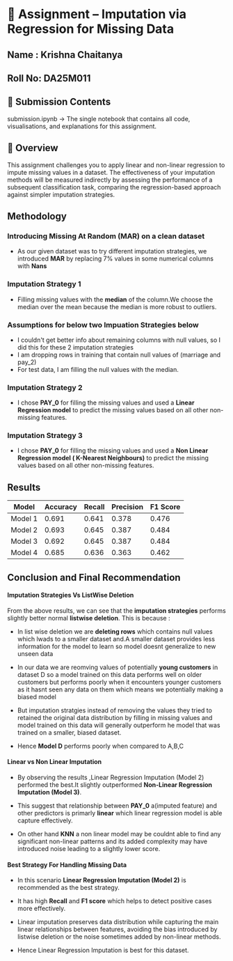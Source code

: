 # 📘 Assignment – Imputation via Regression for Missing Data

## Name : Krishna Chaitanya
## Roll No: DA25M011

## 📂 Submission Contents
submission.ipynb → The single notebook that contains all code, visualisations, and explanations for this assignment.

## 📌 Overview
This assignment challenges you to apply linear and non-linear regression to impute missing values in a dataset. The effectiveness of your imputation methods will be measured indirectly by assessing the performance of a subsequent classification task, comparing the regression-based approach against simpler imputation strategies.

## Methodology 

### Introducing Missing At Random (MAR) on a clean dataset 

- As our given dataset was to try different imputation strategies, we introduced **MAR** by replacing 7% values in some numerical columns with **Nans**

### Imputation Strategy 1 
- Filling missing values with the **median** of the column.We choose the median over the mean because the median is more robust to outliers.

### Assumptions for below two Impuation Strategies below
- I couldn't get better info about remaining columns with null values, so I did this for these 2 imputation strategies
- I am dropping rows in training that contain null values of (marriage and pay_2)
- For test data, I am filling  the null values with the median.

### Imputation Strategy 2
- I chose **PAY_0** for filling the missing values and used a **Linear Regression model** to predict the missing values based on all other non-missing features.

### Imputation Strategy 3
- I chose **PAY_0** for filling the missing values and used a  **Non Linear Regression model ( K-Nearest Neighbours)** to predict the missing values based on all other non-missing features.

## Results 
| Model   | Accuracy | Recall | Precision | F1 Score |
|---------|----------|--------|-----------|----------|
| Model 1 | 0.691    | 0.641  | 0.378     | 0.476    |
| Model 2 | 0.693    | 0.645  | 0.387     | 0.484    |
| Model 3 | 0.692    | 0.645  | 0.387     | 0.484    |
| Model 4 | 0.685    | 0.636  | 0.363     | 0.462    |

## Conclusion and Final Recommendation

#### Imputation Strategies Vs ListWise Deletion

From the above results, we can see that the **imputation strategies** performs slightly better normal **listwise deletion**. This is because :

- In list wise deletion we are **deleting rows** which contains null values which lwads to a smaller dataset and.A smaller dataset provides less information for the model to learn so model doesnt generalize to new unseen data

- In our data we are reomving values of potentially **young customers** in dataset D so a model trained on this data performs well on older customers but performs poorly when it encounters younger customers as it hasnt seen any data on them which means we potentially making a biased model 

- But imputation stratgies instead of removing the values they tried to retained the original data distribution by filling in missing values and model trained on this data will generally outperform he model that was trained on a smaller, biased dataset.

- Hence **Model D** performs poorly when compared to A,B,C


#### Linear vs Non Linear Imputation 

- By observing the results ,Linear Regression Imputation (Model 2) performed the best.It slightly outperformed **Non-Linear Regression Imputation (Model 3)**.

- This suggest that relationship between **PAY_0** a(imputed feature) and other predictors is primarly **linear** which linear regression model is able capture effectively.

- On other hand **KNN** a non linear model may be couldnt able to find any significant non-linear patterns and its added complexity may have introduced noise leading to a slightly lower score.


#### Best Strategy For Handling Missing Data

- In this scenario **Linear Regression Imputation (Model 2)** is recommended as the best strategy.

- It has high **Recall** and **F1 score** which helps to detect positive cases more effectively.

- Linear imputation preserves data distribution while capturing the main linear relationships between features, avoiding the bias introduced by listwise deletion or the noise sometimes added by non-linear methods. 

- Hence Linear Regression Imputation is best for this dataset.
